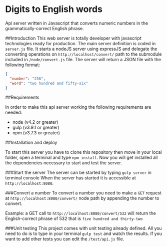 # Digits to English words
Api server written in Javascript that converts numeric numbers in the grammatically-correct English phrase.

##Introduction
This web server is totally developer with javascript technologies ready for production. The main server definition is coded in `server.js` file. 
It starts a nodeJS server using expressJS and delegate the converting operations on `http://localhost/convert/` path to the submodule included in `/node/convert.js` file.
The server will return a JSON file with the following format:
```JSON
{
  "number": "256",
  "word": "two hundred and fifty-six"
}
```

##Requirements

In order to make this api server working the following requirements are needed:
* node (v4.2 or greater)
* gulp (v3.9.1 or greater)
* npm (v3.7.3 or greater)

##Installation and deploy

To start this server you have to clone this repository then move in your local folder, open a terminal and type `npm install`. Now you will get installed all the dependencies necessary to start and test the server.

###Start the server
The server can be started by typing `gulp server` in terminal console
When the server has started it is accessible at `http://localhost:8080`. 

###Convert a number
To convert a number you need to make a `GET` request at `http://localhost:8080/convert/` node path by appending the number to convert. 

Example: a GET call to `http://localhost:8080/convert/532` will return the English-correct phrase of 532 that is `five hundred and thirty-two`

###Unit testing
This project comes with unit testing already defined. All you need to do is to type in your terminal `gulp test` and watch the results. If you want to add other tests you can edit the `/test/api.js` file.


